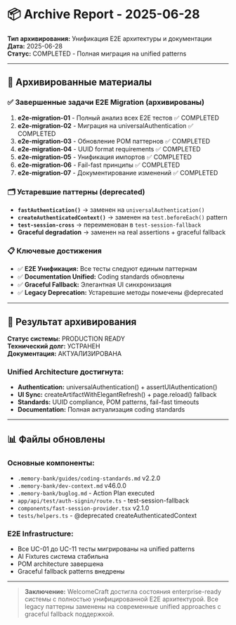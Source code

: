 # 📦 Archive Report - 2025-06-28

**Тип архивирования:** Унификация E2E архитектуры и документации  
**Дата:** 2025-06-28  
**Статус:** COMPLETED - Полная миграция на unified patterns

---

## 🎯 Архивированные материалы

### ✅ Завершенные задачи E2E Migration (архивированы)

1. **e2e-migration-01** - Полный анализ всех E2E тестов ✅ COMPLETED
2. **e2e-migration-02** - Миграция на universalAuthentication ✅ COMPLETED  
3. **e2e-migration-03** - Обновление POM паттернов ✅ COMPLETED
4. **e2e-migration-04** - UUID format requirements ✅ COMPLETED
5. **e2e-migration-05** - Унификация импортов ✅ COMPLETED
6. **e2e-migration-06** - Fail-fast принципы ✅ COMPLETED
7. **e2e-migration-07** - Документирование изменений ✅ COMPLETED

### 🗂️ Устаревшие паттерны (deprecated)

- **`fastAuthentication()`** → заменен на `universalAuthentication()`
- **`createAuthenticatedContext()`** → заменен на `test.beforeEach()` pattern
- **`test-session-cross`** → переименован в `test-session-fallback`
- **Graceful degradation** → заменен на real assertions + graceful fallback

### 📋 Ключевые достижения

- ✅ **E2E Унификация:** Все тесты следуют единым паттернам
- ✅ **Documentation Unified:** Coding standards обновлены
- ✅ **Graceful Fallback:** Элегантная UI синхронизация
- ✅ **Legacy Deprecation:** Устаревшие методы помечены @deprecated

---

## 🚀 Результат архивирования

**Статус системы:** PRODUCTION READY  
**Технический долг:** УСТРАНЕН  
**Документация:** АКТУАЛИЗИРОВАНА  

### Unified Architecture достигнута:

- **Authentication:** universalAuthentication() + assertUIAuthentication()
- **UI Sync:** createArtifactWithElegantRefresh() + page.reload() fallback  
- **Standards:** UUID compliance, POM patterns, fail-fast timeouts
- **Documentation:** Полная актуализация coding standards

---

## 📊 Файлы обновлены

### Основные компоненты:
- `.memory-bank/guides/coding-standards.md` v2.2.0
- `.memory-bank/dev-context.md` v46.0.0  
- `.memory-bank/buglog.md` - Action Plan executed
- `app/api/test/auth-signin/route.ts` - test-session-fallback
- `components/fast-session-provider.tsx` v2.1.0
- `tests/helpers.ts` - @deprecated createAuthenticatedContext

### E2E Infrastructure:
- Все UC-01 до UC-11 тесты мигрированы на unified patterns
- AI Fixtures система стабильна
- POM architecture завершена
- Graceful fallback patterns внедрены

---

> **Заключение:** WelcomeCraft достигла состояния enterprise-ready системы с полностью унифицированной E2E архитектурой. Все legacy паттерны заменены на современные unified approaches с graceful fallback поддержкой.